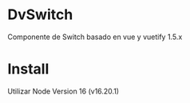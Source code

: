 # DvSwitch
Componente de Switch basado en vue y vuetify 1.5.x

# Install
Utilizar Node Version 16 (v16.20.1)
